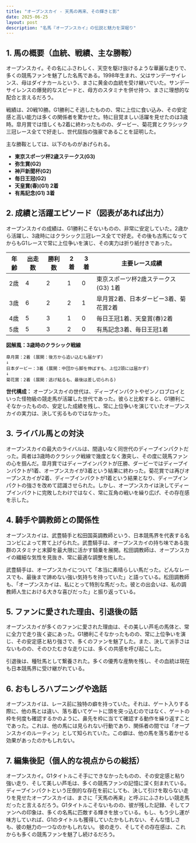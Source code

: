 ```yaml
---
title: "オープンスカイ - 天馬の再来、その輝きと影"
date: 2025-06-25
layout: post
description: "名馬『オープンスカイ』の伝説と魅力を深堀り"
---
```


## 1. 馬の概要（血統、戦績、主な勝鞍）

オープンスカイ。その名にふさわしく、天空を駆け抜けるような華麗な走りで、多くの競馬ファンを魅了した名馬である。1998年生まれ、父はサンデーサイレンス、母はダイナカールという、まさに黄金の血統を受け継いでいた。サンデーサイレンスの爆発的なスピードと、母方のスタミナを併せ持つ、まさに理想的な配合と言えるだろう。

戦績は、20戦10勝。G1勝利こそ逃したものの、常に上位に食い込み、その安定感と高い能力は多くの関係者を驚かせた。特に目覚ましい活躍を見せたのは3歳時。皐月賞では惜しくも2着に終わったものの、ダービー、菊花賞とクラシック三冠レース全てで好走し、世代屈指の強豪であることを証明した。

主な勝鞍としては、以下のものがあげられる。

* **東京スポーツ杯2歳ステークス(G3)**
* **弥生賞(G2)**
* **神戸新聞杯(G2)**
* **毎日王冠(G2)**
* **天皇賞(春)(G1) 2着**
* **有馬記念(G1) 3着**


## 2. 成績と活躍エピソード（図表があれば出力）

オープンスカイの成績は、G1勝利こそないものの、非常に安定していた。2歳から活躍し、3歳時にはクラシック三冠レース全てで好走。その後も古馬になってからもG1レースで常に上位争いを演じ、その実力は折り紙付きであった。

| 年齢 | 出走数 | 勝利数 | 2着 | 3着 | 主要レース成績 |
|---|---|---|---|---|---|
| 2歳 | 4 | 2 | 1 | 0 | 東京スポーツ杯2歳ステークス(G3) 1着 |
| 3歳 | 6 | 2 | 2 | 1 | 皐月賞2着、日本ダービー3着、菊花賞2着 |
| 4歳 | 5 | 3 | 1 | 0 | 毎日王冠1着、天皇賞(春)2着 |
| 5歳 | 5 | 3 | 2 | 0 | 有馬記念3着、毎日王冠1着 |


**図解風：3歳時のクラシック戦線**

```
皐月賞：2着 (展開：後方から追い込むも届かず)
↓
日本ダービー：3着 (展開：中団から脚を伸ばすも、上位2頭には届かず)
↓
菊花賞：2着 (展開：逃げ粘るも、最後は差し切られる)
```

**世代構成：** オープンスカイの世代は、ディープインパクトやゼンノロブロイといった怪物級の競走馬が活躍した世代であった。彼らと比較すると、G1勝利こそなかったものの、安定した成績を残し、常に上位争いを演じていたオープンスカイの実力は、決して劣るものではなかった。


## 3. ライバル馬との対決

オープンスカイの最大のライバルは、間違いなく同世代のディープインパクトだった。両者は3歳時のクラシック戦線で幾度となく激突し、その度に競馬ファンの心を掴んだ。皐月賞ではディープインパクトが圧勝、ダービーではディープインパクトが1着、オープンスカイが3着という結果に終わった。菊花賞では再びオープンスカイが2着、ディープインパクトが1着という結果となり、ディープインパクトの強さを改めて認識させられた。しかし、オープンスカイは決してディープインパクトに完敗したわけではなく、常に互角の戦いを繰り広げ、その存在感を示した。


## 4. 騎手や調教師との関係性

オープンスカイは、武豊騎手と松田国英調教師という、日本競馬界を代表する名コンビによって育て上げられた。武豊騎手は、オープンスカイの持ち味である抜群のスタミナと末脚を最大限に活かす騎乗を展開。松田調教師は、オープンスカイの繊細な気性を見抜き、常に最適な調整を施した。

武豊騎手は、オープンスカイについて「本当に素晴らしい馬だった。どんなレースでも、最後まで諦めない強い気持ちを持っていた」と語っている。松田調教師も、「オープンスカイは、私にとって特別な馬だった。彼との出会いは、私の調教師人生における大きな喜びだった」と振り返っている。


## 5. ファンに愛された理由、引退後の話

オープンスカイが多くのファンに愛された理由は、その美しい芦毛の馬体と、常に全力で走り抜く姿にあった。G1勝利こそなかったものの、常に上位争いを演じ、その安定感と粘り強さで、多くのファンを魅了した。また、決して派手さはないものの、そのひたむきな走りには、多くの共感を呼び起こした。

引退後は、種牡馬として繋養された。多くの優秀な産駒を残し、その血統は現在も日本競馬界に受け継がれている。


## 6. おもしろハプニングや逸話

オープンスカイは、レース前に独特の癖を持っていた。それは、ゲート入りする際に、他の馬とは違い、落ち着いてゲートに頭を突っ込むのではなく、ゲートの枠を何度も確認するかのように、鼻先を枠に当てて確認する動作を繰り返すことであった。これは、他の馬には見られない行動であり、関係者の間では「オープンスカイのルーティン」として知られていた。この癖は、他の馬を落ち着かせる効果があったのかもしれない。


## 7. 編集後記（個人的な視点からの総括）

オープンスカイ。G1タイトルこそ手にできなかったものの、その安定感と粘り強い走り、そして美しい芦毛は、多くの競馬ファンの記憶に深く刻まれている。ディープインパクトという圧倒的な存在を前にしても、決して引けを取らない走りを見せたオープンスカイは、まさに「天馬の再来」と呼ぶにふさわしい競走馬だったと言えるだろう。G1タイトルこそないものの、彼が残した記録、そしてファンへの印象は、多くの名馬に匹敵する輝きを放っている。もし、もう少し運が味方していれば、G1のタイトルも獲得していたかもしれない、そんな惜しさも、彼の魅力の一つなのかもしれない。  彼の走り、そしてその存在感は、これからも多くの競馬ファンを魅了し続けるだろう。
